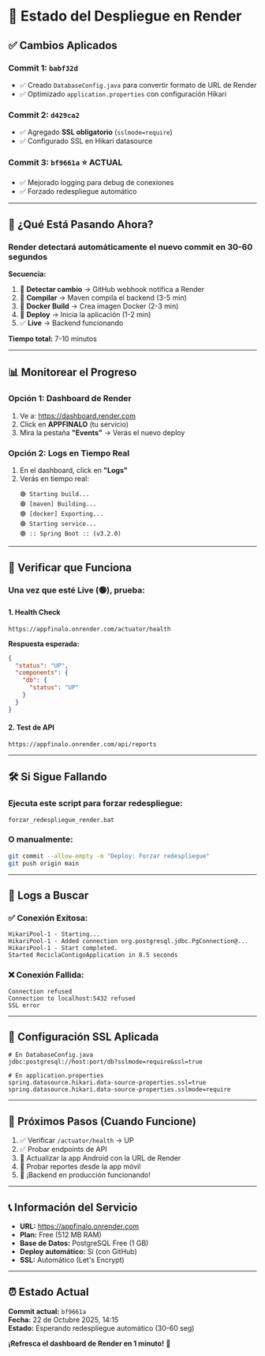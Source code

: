 # 🚀 Estado del Despliegue en Render

## ✅ Cambios Aplicados

### Commit 1: `babf32d`
- ✅ Creado `DatabaseConfig.java` para convertir formato de URL de Render
- ✅ Optimizado `application.properties` con configuración Hikari

### Commit 2: `d429ca2` 
- ✅ Agregado **SSL obligatorio** (`sslmode=require`)
- ✅ Configurado SSL en Hikari datasource

### Commit 3: `bf9661a` ⭐ **ACTUAL**
- ✅ Mejorado logging para debug de conexiones
- ✅ Forzado redespliegue automático

---

## 🔄 ¿Qué Está Pasando Ahora?

### Render detectará automáticamente el nuevo commit en **30-60 segundos**

**Secuencia:**
1. 🔵 **Detectar cambio** → GitHub webhook notifica a Render
2. 🔨 **Compilar** → Maven compila el backend (3-5 min)
3. 🐳 **Docker Build** → Crea imagen Docker (2-3 min)
4. 🚀 **Deploy** → Inicia la aplicación (1-2 min)
5. ✅ **Live** → Backend funcionando

**Tiempo total:** 7-10 minutos

---

## 📊 Monitorear el Progreso

### Opción 1: Dashboard de Render
1. Ve a: https://dashboard.render.com
2. Click en **APPFINALO** (tu servicio)
3. Mira la pestaña **"Events"** → Verás el nuevo deploy

### Opción 2: Logs en Tiempo Real
1. En el dashboard, click en **"Logs"**
2. Verás en tiempo real:
   ```
   🟢 Starting build...
   🟢 [maven] Building...
   🟢 [docker] Exporting...
   🟢 Starting service...
   🟢 :: Spring Boot :: (v3.2.0)
   ```

---

## 🎯 Verificar que Funciona

### Una vez que esté **Live** (🟢), prueba:

#### 1. Health Check
```
https://appfinalo.onrender.com/actuator/health
```

**Respuesta esperada:**
```json
{
  "status": "UP",
  "components": {
    "db": {
      "status": "UP"
    }
  }
}
```

#### 2. Test de API
```
https://appfinalo.onrender.com/api/reports
```

---

## 🛠️ Si Sigue Fallando

### Ejecuta este script para forzar redespliegue:
```batch
forzar_redespliegue_render.bat
```

### O manualmente:
```bash
git commit --allow-empty -m "Deploy: Forzar redespliegue"
git push origin main
```

---

## 📝 Logs a Buscar

### ✅ **Conexión Exitosa:**
```
HikariPool-1 - Starting...
HikariPool-1 - Added connection org.postgresql.jdbc.PgConnection@...
HikariPool-1 - Start completed.
Started ReciclaContigoApplication in 8.5 seconds
```

### ❌ **Conexión Fallida:**
```
Connection refused
Connection to localhost:5432 refused
SSL error
```

---

## 🔐 Configuración SSL Aplicada

```properties
# En DatabaseConfig.java
jdbc:postgresql://host:port/db?sslmode=require&ssl=true

# En application.properties
spring.datasource.hikari.data-source-properties.ssl=true
spring.datasource.hikari.data-source-properties.sslmode=require
```

---

## 🎉 Próximos Pasos (Cuando Funcione)

1. ✅ Verificar `/actuator/health` → UP
2. ✅ Probar endpoints de API
3. 📱 Actualizar la app Android con la URL de Render
4. 🧪 Probar reportes desde la app móvil
5. 🎊 ¡Backend en producción funcionando!

---

## 📞 Información del Servicio

- **URL:** https://appfinalo.onrender.com
- **Plan:** Free (512 MB RAM)
- **Base de Datos:** PostgreSQL Free (1 GB)
- **Deploy automático:** Sí (con GitHub)
- **SSL:** Automático (Let's Encrypt)

---

## ⏰ Estado Actual

**Commit actual:** `bf9661a`  
**Fecha:** 22 de Octubre 2025, 14:15  
**Estado:** Esperando redespliegue automático (30-60 seg)

**¡Refresca el dashboard de Render en 1 minuto!** 🔄

